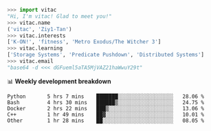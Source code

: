 ```python
>>> import vitac
"Hi, I'm vitac! Glad to meet you!"
>>> vitac.name
('vitac', 'Ziy1-Tan')
>>> vitac.interests
['K-ON!', 'fitness', 'Metro Exodus/The Witcher 3']
>>> vitac.learning
['Storage Systems', 'Predicate Pushdown', 'Distributed Systems']
>>> vitac.email
"base64 -d <<< dGFueml5aTA5MjVAZ21haWwuY29t"
```
📊 **Weekly development breakdown**
<!--START_SECTION:waka-->

```text
Python       5 hrs 7 mins    ███████░░░░░░░░░░░░░░░░░░   28.06 %
Bash         4 hrs 30 mins   ██████▒░░░░░░░░░░░░░░░░░░   24.75 %
Docker       2 hrs 22 mins   ███▒░░░░░░░░░░░░░░░░░░░░░   13.06 %
C++          1 hr 49 mins    ██▓░░░░░░░░░░░░░░░░░░░░░░   10.01 %
Other        1 hr 28 mins    ██░░░░░░░░░░░░░░░░░░░░░░░   08.05 %
```

<!--END_SECTION:waka-->

